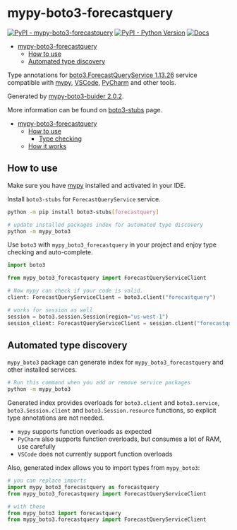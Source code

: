 # mypy-boto3-forecastquery

[![PyPI - mypy-boto3-forecastquery](https://img.shields.io/pypi/v/mypy-boto3-forecastquery.svg?color=blue)](https://pypi.org/project/mypy-boto3-forecastquery)
[![PyPI - Python Version](https://img.shields.io/pypi/pyversions/mypy-boto3-forecastquery.svg?color=blue)](https://pypi.org/project/mypy-boto3-forecastquery)
[![Docs](https://img.shields.io/readthedocs/mypy-boto3-builder.svg?color=blue)](https://mypy-boto3-builder.readthedocs.io/)

- [mypy-boto3-forecastquery](#mypy-boto3-forecastquery)
  - [How to use](#how-to-use)
  - [Automated type discovery](#automated-type-discovery)


Type annotations for
[boto3.ForecastQueryService 1.13.26](https://boto3.amazonaws.com/v1/documentation/api/1.13.26/reference/services/forecastquery.html#ForecastQueryService) service
compatible with [mypy](https://github.com/python/mypy), [VSCode](https://code.visualstudio.com/),
[PyCharm](https://www.jetbrains.com/pycharm/) and other tools.

Generated by [mypy-boto3-buider 2.0.2](https://github.com/vemel/mypy_boto3_builder).

More information can be found on [boto3-stubs](https://pypi.org/project/boto3-stubs/) page.

- [mypy-boto3-forecastquery](#mypy-boto3-forecastquery)
  - [How to use](#how-to-use)
    - [Type checking](#type-checking)
  - [How it works](#how-it-works)

## How to use

Make sure you have [mypy](https://github.com/python/mypy) installed and activated in your IDE.

Install `boto3-stubs` for `ForecastQueryService` service.

```bash
python -m pip install boto3-stubs[forecastquery]

# update installed packages index for automated type discovery
python -m mypy_boto3
```

Use `boto3` with `mypy_boto3_forecastquery` in your project and enjoy type checking and auto-complete.

```python
import boto3

from mypy_boto3_forecastquery import ForecastQueryServiceClient

# Now mypy can check if your code is valid.
client: ForecastQueryServiceClient = boto3.client("forecastquery")

# works for session as well
session = boto3.session.Session(region="us-west-1")
session_client: ForecastQueryServiceClient = session.client("forecastquery")

```

## Automated type discovery

`mypy_boto3` package can generate index for `mypy_boto3_forecastquery` and other installed services.

```bash
# Run this command when you add or remove service packages
python -m mypy_boto3
```

Generated index provides overloads for `boto3.client` and `boto3.service`,
`boto3.Session.client` and `boto3.Session.resource` functions,
so explicit type annotations are not needed.

- `mypy` supports function overloads as expected
- `PyCharm` also supports function overloads, but consumes a lot of RAM, use carefully
- `VSCode` does not currently support function overloads

Also, generated index allows you to import types from `mypy_boto3`:

```python
# you can replace imports
import mypy_boto3_forecastquery as forecastquery
from mypy_boto3_forecastquery import ForecastQueryServiceClient

# with these
from mypy_boto3 import forecastquery
from mypy_boto3.forecastquery import ForecastQueryServiceClient
```